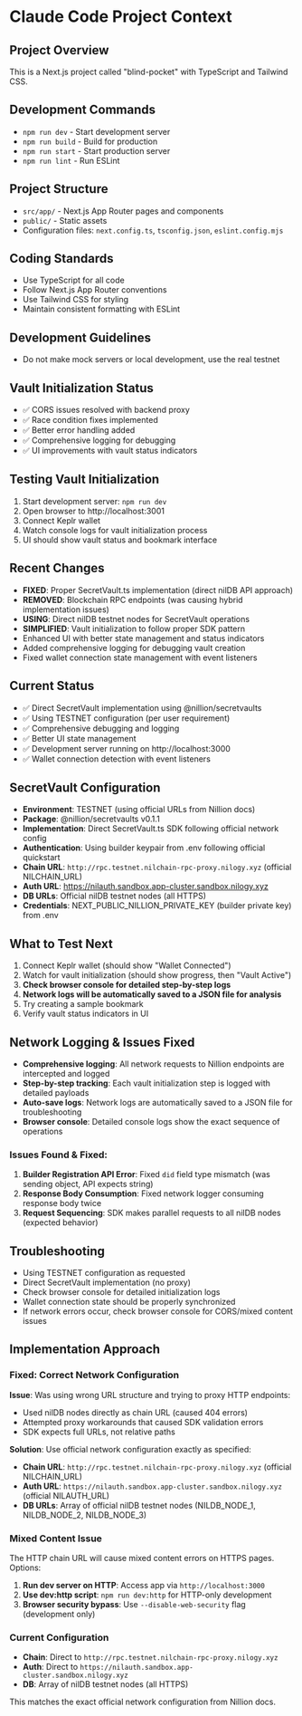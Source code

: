 # Claude Code Project Context

## Project Overview
This is a Next.js project called "blind-pocket" with TypeScript and Tailwind CSS.

## Development Commands
- `npm run dev` - Start development server
- `npm run build` - Build for production
- `npm run start` - Start production server
- `npm run lint` - Run ESLint

## Project Structure
- `src/app/` - Next.js App Router pages and components
- `public/` - Static assets
- Configuration files: `next.config.ts`, `tsconfig.json`, `eslint.config.mjs`

## Coding Standards
- Use TypeScript for all code
- Follow Next.js App Router conventions
- Use Tailwind CSS for styling
- Maintain consistent formatting with ESLint

## Development Guidelines
- Do not make mock servers or local development, use the real testnet

## Vault Initialization Status
- ✅ CORS issues resolved with backend proxy
- ✅ Race condition fixes implemented
- ✅ Better error handling added
- ✅ Comprehensive logging for debugging
- ✅ UI improvements with vault status indicators

## Testing Vault Initialization
1. Start development server: `npm run dev`
2. Open browser to http://localhost:3001
3. Connect Keplr wallet
4. Watch console logs for vault initialization process
5. UI should show vault status and bookmark interface

## Recent Changes
- **FIXED**: Proper SecretVault.ts implementation (direct nilDB API approach)
- **REMOVED**: Blockchain RPC endpoints (was causing hybrid implementation issues)
- **USING**: Direct nilDB testnet nodes for SecretVault operations
- **SIMPLIFIED**: Vault initialization to follow proper SDK pattern
- Enhanced UI with better state management and status indicators
- Added comprehensive logging for debugging vault creation
- Fixed wallet connection state management with event listeners

## Current Status
- ✅ Direct SecretVault implementation using @nillion/secretvaults
- ✅ Using TESTNET configuration (per user requirement)
- ✅ Comprehensive debugging and logging
- ✅ Better UI state management
- ✅ Development server running on http://localhost:3000
- ✅ Wallet connection detection with event listeners

## SecretVault Configuration
- **Environment**: TESTNET (using official URLs from Nillion docs)
- **Package**: @nillion/secretvaults v0.1.1
- **Implementation**: Direct SecretVault.ts SDK following official network config
- **Authentication**: Using builder keypair from .env following official quickstart
- **Chain URL**: `http://rpc.testnet.nilchain-rpc-proxy.nilogy.xyz` (official NILCHAIN_URL)
- **Auth URL**: https://nilauth.sandbox.app-cluster.sandbox.nilogy.xyz
- **DB URLs**: Official nilDB testnet nodes (all HTTPS)
- **Credentials**: NEXT_PUBLIC_NILLION_PRIVATE_KEY (builder private key) from .env

## What to Test Next
1. Connect Keplr wallet (should show "Wallet Connected")
2. Watch for vault initialization (should show progress, then "Vault Active")
3. **Check browser console for detailed step-by-step logs**
4. **Network logs will be automatically saved to a JSON file for analysis**
5. Try creating a sample bookmark
6. Verify vault status indicators in UI

## Network Logging & Issues Fixed
- **Comprehensive logging**: All network requests to Nillion endpoints are intercepted and logged
- **Step-by-step tracking**: Each vault initialization step is logged with detailed payloads
- **Auto-save logs**: Network logs are automatically saved to a JSON file for troubleshooting
- **Browser console**: Detailed console logs show the exact sequence of operations

### Issues Found & Fixed:
1. **Builder Registration API Error**: Fixed `did` field type mismatch (was sending object, API expects string)
2. **Response Body Consumption**: Fixed network logger consuming response body twice
3. **Request Sequencing**: SDK makes parallel requests to all nilDB nodes (expected behavior)

## Troubleshooting
- Using TESTNET configuration as requested
- Direct SecretVault implementation (no proxy)
- Check browser console for detailed initialization logs
- Wallet connection state should be properly synchronized
- If network errors occur, check browser console for CORS/mixed content issues

## Implementation Approach

### Fixed: Correct Network Configuration
**Issue**: Was using wrong URL structure and trying to proxy HTTP endpoints:
- Used nilDB nodes directly as chain URL (caused 404 errors)
- Attempted proxy workarounds that caused SDK validation errors
- SDK expects full URLs, not relative paths

**Solution**: Use official network configuration exactly as specified:
- **Chain URL**: `http://rpc.testnet.nilchain-rpc-proxy.nilogy.xyz` (official NILCHAIN_URL)
- **Auth URL**: `https://nilauth.sandbox.app-cluster.sandbox.nilogy.xyz` (official NILAUTH_URL)
- **DB URLs**: Array of official nilDB testnet nodes (NILDB_NODE_1, NILDB_NODE_2, NILDB_NODE_3)

### Mixed Content Issue
The HTTP chain URL will cause mixed content errors on HTTPS pages. Options:
1. **Run dev server on HTTP**: Access app via `http://localhost:3000`
2. **Use dev:http script**: `npm run dev:http` for HTTP-only development
3. **Browser security bypass**: Use `--disable-web-security` flag (development only)

### Current Configuration
- **Chain**: Direct to `http://rpc.testnet.nilchain-rpc-proxy.nilogy.xyz`
- **Auth**: Direct to `https://nilauth.sandbox.app-cluster.sandbox.nilogy.xyz`
- **DB**: Array of nilDB testnet nodes (all HTTPS)

This matches the exact official network configuration from Nillion docs.
